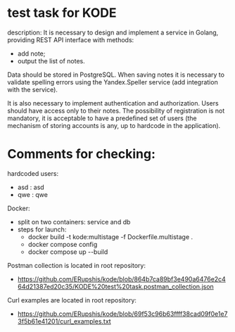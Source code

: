 # test task for KODE
description:
It is necessary to design and implement a service in Golang, providing REST API interface with methods:
- add note;
- output the list of notes.

Data should be stored in PostgreSQL.
When saving notes it is necessary to validate spelling errors using the Yandex.Speller service (add integration with the service).

It is also necessary to implement authentication and authorization. Users should have access only to their notes. The possibility of registration is not mandatory, it is acceptable to have a predefined set of users (the mechanism of storing accounts is any, up to hardcode in the application).


# Comments for checking:
hardcoded users:
- asd : asd
- qwe : qwe

Docker:
- split on two containers: service and db
- steps for launch:
  - docker build -t kode:multistage -f Dockerfile.multistage .
  - docker compose config
  - docker compose up --build

Postman collection is located in root repository:
- https://github.com/ERupshis/kode/blob/864b7ca89bf3e490a6476e2c464d21387ed20c35/KODE%20test%20task.postman_collection.json

Curl examples are located in root repository:
- https://github.com/ERupshis/kode/blob/69f53c96b63ffff38cad09f0e1e73f5b61e41201/curl_examples.txt
